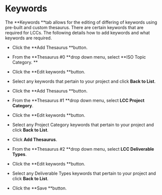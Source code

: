 # Keywords

The **Keywords **tab allows for the editing of differing of keywords using pre-built and custom thesaurus. There are certain keywords that are required for LCCs. The following details how to add keywords and what keywords are required.

* Click the **Add Thesaurus **button.

* From the **Thesaurus \#0 **drop down menu, select **ISO Topic Category.  **

* Click the **Edit keywords **button.

* Select any keywords that pertain to your project and click **Back to List**.

* Click the **Add Thesaurus **button.

* From the **Thesaurus \#1 **drop down menu, select **LCC Project Category**.

* Click the **Edit keywords **button.

* Select any Project Category keywords that pertain to your project and click **Back to List**.

* Click **Add Thesaurus**.

* From the **Thesaurus \#2 **drop down menu, select **LCC Deliverable Types**.

* Click the **Edit keywords **button.

* Select any Deliverable Types keywords that pertain to your project and click **Back to List**.

* Click the **Save **button.



